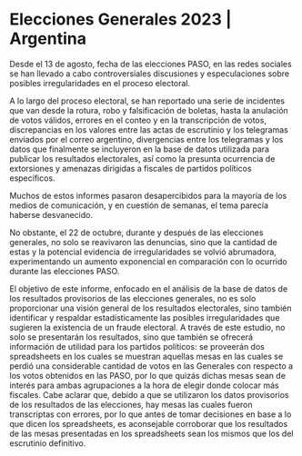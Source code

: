 # Elecciones Generales 2023 | Argentina
   Desde el 13 de agosto, fecha de las elecciones PASO, en las redes sociales se han llevado a cabo controversiales discusiones y especulaciones sobre posibles irregularidades en el proceso electoral.
   
   A lo largo del proceso electoral, se han reportado una serie de incidentes que van desde la rotura, robo y falsificación de boletas, hasta la anulación de votos válidos, errores en el conteo y en la transcripción de votos, discrepancias en los valores entre las actas de escrutinio y los telegramas enviados por el correo argentino, divergencias entre los telegramas y los datos que finalmente se incluyeron en la base de datos utilizada para publicar los resultados electorales, así como la presunta ocurrencia de extorsiones y amenazas dirigidas a fiscales de partidos políticos específicos.
   
   Muchos de estos informes pasaron desapercibidos para la mayoría de los medios de comunicación, y en cuestión de semanas, el tema parecía haberse desvanecido.
   
   No obstante, el 22 de octubre, durante y después de las elecciones generales, no solo se reavivaron las denuncias, sino que la cantidad de estas y la potencial evidencia de irregularidades se volvió abrumadora, experimentando un aumento exponencial en comparación con lo ocurrido durante las elecciones PASO.
   
   El objetivo de este informe, enfocado en el análisis de la base de datos de los resultados provisorios de las elecciones generales, no es solo proporcionar una visión general de los resultados electorales, sino también identificar y respaldar estadísticamente las posibles irregularidades que sugieren la existencia de un fraude electoral. A través de este estudio, no solo se presentarán los resultados, sino que también se ofrecerá información de utilidad para los partidos políticos: se proveerán dos spreadsheets en los cuales se muestran aquellas mesas en las cuales se perdió una considerable cantidad de votos en las Generales con respecto a los votos obtenidos en las PASO, por lo que quizás dichas mesas sean de interés para ambas agrupaciones a la hora de elegir donde colocar más fiscales. Cabe aclarar que, debido a que se utilizaron los datos provisorios de los resultados de las elecciones, hay mesas las cuales fueron transcriptas con errores, por lo que antes de tomar decisiones en base a lo que dicen los spreadsheets, es aconsejable corroborar que los resultados de las mesas presentadas en los spreadsheets sean los mismos que los del escrutinio definitivo.


